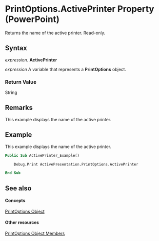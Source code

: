 
# PrintOptions.ActivePrinter Property (PowerPoint)

Returns the name of the active printer. Read-only.


## Syntax

 _expression_. **ActivePrinter**

 _expression_ A variable that represents a **PrintOptions** object.


### Return Value

String


## Remarks

This example displays the name of the active printer.


## Example

This example displays the name of the active printer.


```vb
Public Sub ActivePrinter_Example()

    Debug.Print ActivePresentation.PrintOptions.ActivePrinter

End Sub
```


## See also


#### Concepts


[PrintOptions Object](19ce56ba-b0d0-4086-db86-e32feade70bd.md)
#### Other resources


[PrintOptions Object Members](910ad0bd-7983-b94e-0055-c7f46442c097.md)
